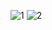 ![1](https://user-images.githubusercontent.com/92102583/141062503-ade2de01-3587-429e-8f0b-5185016a9351.jpg)
![2](https://user-images.githubusercontent.com/92102583/141062618-59421f5f-7741-4d73-ad99-9bf521074529.jpg)
